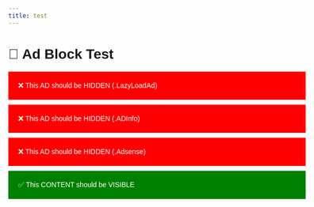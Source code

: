 ```yaml
---
title: test
---
```


<body style="font-family:sans-serif;max-width:600px;margin:50px auto;">
  <h1>🧪 Ad Block Test</h1>
  <div class="LazyLoadAd" style="background:red;color:white;padding:20px;margin:10px 0;">❌ This AD should be HIDDEN (.LazyLoadAd)</div>
  <div class="ADInfo" style="background:red;color:white;padding:20px;margin:10px 0;">❌ This AD should be HIDDEN (.ADInfo)</div>
  <div class="Adsense" style="background:red;color:white;padding:20px;margin:10px 0;">❌ This AD should be HIDDEN (.Adsense)</div>
  <div style="background:green;color:white;padding:20px;margin:10px 0;">✅ This CONTENT should be VISIBLE</div>
</body>
